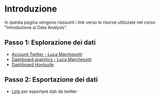 # Introduzione 

In questa pagina vengono riassunti i link verso le risorse utilizzate nel corso "Introduzione al Data Analysis". 


## Passo 1: Esplorazione dei dati 

- [Account Twitter - Luca Marchesotti](https://twitter.com/lucamarchesotti)
- [Dashboard analytics - Luca Marchesotti](https://analytics.twitter.com/user/lucamarchesotti/tweets)
- [Dashboard Hootsuite](https://hootsuite.com/dashboard#/new-analytics/board?id=5151635)


## Passo 2: Esportazione dei dati 

- [Link](https://twitter.com/settings/your_twitter_data) per esportare dati da twitter 

